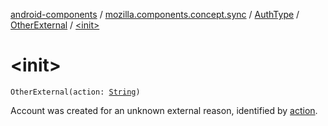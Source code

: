 [android-components](../../../index.md) / [mozilla.components.concept.sync](../../index.md) / [AuthType](../index.md) / [OtherExternal](index.md) / [&lt;init&gt;](./-init-.md)

# &lt;init&gt;

`OtherExternal(action: `[`String`](https://kotlinlang.org/api/latest/jvm/stdlib/kotlin/-string/index.html)`)`

Account was created for an unknown external reason, identified by [action](action.md).


